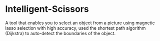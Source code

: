 # Intelligent-Scissors
A tool that enables you to select an object from a picture using magnetic lasso selection with high accuracy, used the shortest path algorithm (Dijkstra) to auto-detect the boundaries of the object.
